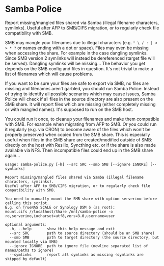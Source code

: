 # Samba Police

Report missing/mangled files shared via Samba (illegal filename characters, symlinks). Useful after AFP to SMB/CIFS migration, or to regularly check file compatibility with SMB.

SMB may mangle your filenames due to illegal characters (e.g. `" \ / : | < > * ?` or names ending with a dot or space). Files may even be missing when accessing the share. For example in the case dangling symlinks. Since SMB version 2 symlinks will instead be dereferenced (target file will be served). Dangling symlinks will be missing... The behavior you get depends on the SMB config and files in question. It's not trivial to make a list of filenames which will cause problems.

If you want to be sure your files are safe to export via SMB, no files are missing and filenames aren't garbled, you should run Samba Police. Instead of trying to identify all possible scenarios which may cause issues, Samba Police will check if all files in the source directory are also present on the SMB share. It will report files which are missing (either completely missing or with mangled names). It's supposed to run on the SMB host.

You could run it once, to cleanup your filenames and make them compatible with SMB. For example when migrating from AFP to SMB. Or you could run it regularly (e.g. via CRON) to become aware of the files which won't be properly preserved when copied from the SMB share. This is especially useful when files in the SMB share are created/modified outside of SMB: directly on the host with Resilio, Syncthing etc. or if the share is also made available via NFS. Then incompatible files could end up in the SMB share again...

```
usage: samba-police.py [-h] --src SRC --smb SMB [--ignore IGNORE] [--symlinks]

Report missing/mangled files shared via Samba (illegal filename characters, symlinks).
Useful after AFP to SMB/CIFS migration, or to regularly check file compatibility with SMB.

You need to manually mount the SMB share with option serverino before calling this script.
E.g. on TrueNAS SCALE or Synology DSM 6 (as root):
mount.cifs //localhost/Share /mnt/samba-police -o ro,serverino,iocharset=utf8,vers=3.0,username=user

optional arguments:
  -h, --help       show this help message and exit
  --src SRC        path to source directory (should be an SMB share)
  --smb SMB        path to target directory (the source directory, but mounted locally via SMB)
  --ignore IGNORE  path to ignore file (newline separated list of names/paths to ignore)
  --symlinks       report all symlinks as missing (symlinks are skipped by default)
```